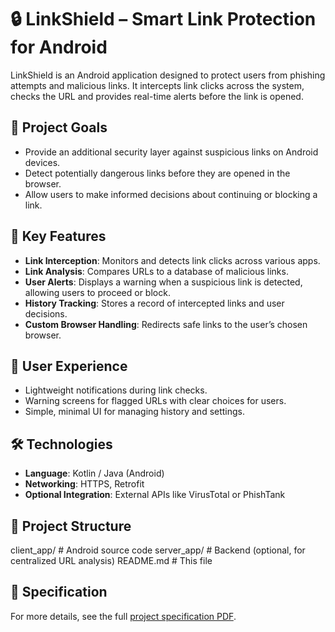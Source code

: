 # 🔒 LinkShield – Smart Link Protection for Android

LinkShield is an Android application designed to protect users from phishing attempts and malicious links. It intercepts link clicks across the system, checks the URL and provides real-time alerts before the link is opened.

## 🚀 Project Goals

- Provide an additional security layer against suspicious links on Android devices.
- Detect potentially dangerous links before they are opened in the browser.
- Allow users to make informed decisions about continuing or blocking a link.

## 🧩 Key Features

- **Link Interception**: Monitors and detects link clicks across various apps.
- **Link Analysis**: Compares URLs to a database of malicious links.
- **User Alerts**: Displays a warning when a suspicious link is detected, allowing users to proceed or block.
- **History Tracking**: Stores a record of intercepted links and user decisions.
- **Custom Browser Handling**: Redirects safe links to the user’s chosen browser.

## 📱 User Experience

- Lightweight notifications during link checks.
- Warning screens for flagged URLs with clear choices for users.
- Simple, minimal UI for managing history and settings.

## 🛠️ Technologies

- **Language**: Kotlin / Java (Android)
- **Networking**: HTTPS, Retrofit
- **Optional Integration**: External APIs like VirusTotal or PhishTank

## 📂 Project Structure

client_app/ # Android source code
server_app/ # Backend (optional, for centralized URL analysis)
README.md # This file


## 📄 Specification

For more details, see the full [project specification PDF](https://drive.google.com/file/d/1vIAxRfvUESrdRe4pEfNF_BwLmoTj9tek/view?usp=sharing).
